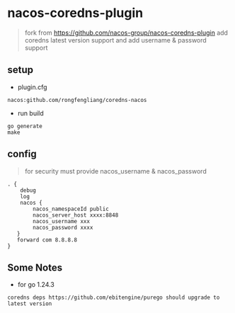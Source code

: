 # nacos-coredns-plugin

> fork from https://github.com/nacos-group/nacos-coredns-plugin add coredns latest version support and add username & password support 


## setup

* plugin.cfg

```code
nacos:github.com/rongfengliang/coredns-nacos
```

* run build

```code
go generate   
make
```

## config

> for security must provide nacos_username & nacos_password

```code
. {
    debug
    log
    nacos {
        nacos_namespaceId public
        nacos_server_host xxxx:8848
        nacos_username xxx
        nacos_password xxxx
   }
   forward com 8.8.8.8
}
```


## Some Notes

* for go 1.24.3 

```code
coredns deps https://github.com/ebitengine/purego should upgrade to latest version
```
